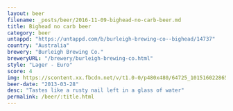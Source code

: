 ```yaml
---
layout: beer
filename: _posts/beer/2016-11-09-bighead-no-carb-beer.md
title: Bighead no carb beer
category: beer
untappd: "https://untappd.com/b/burleigh-brewing-co--bighead/14737"
country: "Australia"
brewery: "Burleigh Brewing Co."
breweryURL: "/brewery/burleigh-brewing-co.html"
style: "Lager - Euro"
score: 4
img: https://scontent.xx.fbcdn.net/v/t1.0-0/p480x480/64725_10151602286543745_838192247_n.jpg?_nc_cat=109&_nc_ht=scontent.xx&oh=fba30f62f636ec22dd66482dcd6a71e7&oe=5C857EAC
beer-date: "2013-03-28"
desc: "Tastes like a rusty nail left in a glass of water"
permalink: /beer/:title.html
---
```

